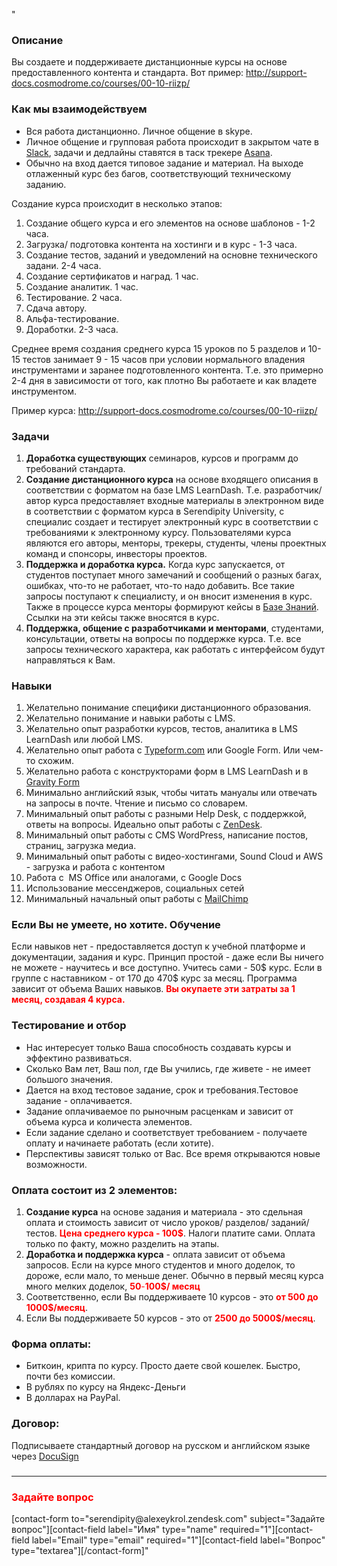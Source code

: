 "<h3>Описание</h3>
Вы создаете и поддерживаете дистанционные курсы на основе предоставленного контента и стандарта. Вот пример: <a href="http://support-docs.cosmodrome.co/courses/00-10-riizp/" target="_blank" rel="noopener">http://support-docs.cosmodrome.co/courses/00-10-riizp/</a>
<h3>Как мы взаимодействуем</h3>
<ul>
 	<li>Вся работа дистанционно. Личное общение в skype.</li>
 	<li>Личное общение и групповая работа происходит в закрытом чате в <a href="https://slack.com/" target="_blank" rel="noopener">Slack</a>, задачи и дедлайны ставятся в таск трекере <a href="https://asana.com" target="_blank" rel="noopener">Asana</a>.</li>
 	<li>Обычно на вход дается типовое задание и материал. На выходе отлаженный курс без багов, соответствующий техническому заданию.</li>
</ul>
Создание курса происходит в несколько этапов:
<ol>
 	<li>Создание общего курса и его элементов на основе шаблонов - 1-2 часа.</li>
 	<li>Загрузка/ подготовка контента на хостинги и в курс - 1-3 часа.</li>
 	<li>Создание тестов, заданий и уведомлений на основне технического задани. 2-4 часа.</li>
 	<li>Создание сертификатов и наград. 1 час.</li>
 	<li>Создание аналитик. 1 час.</li>
 	<li>Тестирование. 2 часа.</li>
 	<li>Сдача автору.</li>
 	<li>Альфа-тестирование.</li>
 	<li>Доработки. 2-3 часа.</li>
</ol>
Среднее время создания среднего курса 15 уроков по 5 разделов и 10-15 тестов занимает 9 - 15 часов при условии нормального владения инструментами и заранее подготовленного контента. Т.е. это примерно 2-4 дня в зависимости от того, как плотно Вы работаете и как владете инструментом.

Пример курса: <a href="http://support-docs.cosmodrome.co/courses/00-10-riizp/">http://support-docs.cosmodrome.co/courses/00-10-riizp/</a>
<h3>Задачи</h3>
<ol>
 	<li><strong>Доработка существующих</strong> семинаров, курсов и программ до требований стандарта.</li>
 	<li><strong>Создание дистанционного курса</strong> на основе входящего описания в соответствии с форматом на базе LMS LearnDash. Т.е. разработчик/ автор курса предоставляет входные материалы в электронном виде в соответствии с форматом курса в Serendipity University, с специалис создает и тестирует электронный курс в соответствии с требованиями к электронному курсу. Пользователями курса являются его авторы, менторы, трекеры, студенты, члены проектных команд и спонсоры, инвесторы проектов.</li>
 	<li><strong>Поддержка и доработка курса.</strong> Когда курс запускается, от студентов поступает много замечаний и сообщений о разных багах, ошибках, что-то не работает, что-то надо добавить. Все такие запросы поступают к специалисту, и он вносит изменения в курс. Также в процессе курса менторы формируют кейсы в <a href="http://support.alexeykrol.com/" target="_blank" rel="noopener">Базе Знаний</a>. Ссылки на эти кейсы также вносятся в курс.</li>
 	<li><strong>Поддержка, общение с разработчиками и менторами</strong>, студентами, консультации, ответы на вопросы по поддержке курса. Т.е. все запросы технического характера, как работать с интерфейсом будут направляться к Вам.</li>
</ol>
<h3>Навыки</h3>
<ol>
 	<li>Желательно понимание специфики дистанционного образования.</li>
 	<li>Желательно понимание и навыки работы с LMS.</li>
 	<li>Желательно опыт разработки курсов, тестов, аналитика в LMS LearnDash или любой LMS.</li>
 	<li>Желательно опыт работа с <a href="https://www.typeform.com">Typeform.com</a> или Google Form. Или чем-то схожим.</li>
 	<li>Желательно работа с конструкторами форм в LMS LearnDash и в <a href="http://www.gravityforms.com/" target="_blank" rel="noopener">Gravity Form</a></li>
 	<li>Минимально английский язык, чтобы читать мануалы или отвечать на запросы в почте. Чтение и письмо со словарем.</li>
 	<li>Минимальный опыт работы с разными Help Desk, с поддержкой, ответы на вопросы. Идеально опыт работы с <a href="https://www.zendesk.com/">ZenDesk</a>.</li>
 	<li>Минимальный опыт работы с CMS WordPress, написание постов, страниц, загрузка медиа.</li>
 	<li>Минимальный опыт работы с видео-хостингами, Sound Cloud и AWS - загрузка и работа с контентом</li>
 	<li>Работа с  MS Office или аналогами, с Google Docs</li>
 	<li>Использование мессенджеров, социальных сетей</li>
 	<li>Минимальный начальный опыт работы с <a href="https://mailchimp.com/">MailChimp</a></li>
</ol>
<h3><strong>Если Вы не умеете, но хотите. Обучение
</strong></h3>
Если навыков нет - предоставляется доступ к учебной платформе и документации, задания и курс. Принцип простой - даже если Вы ничего не можете - научитесь и все доступно. Учитесь сами - 50$ курс. Если в группе с наставником - от 170 до 470$ курс за месяц. Программа зависит от объема Ваших навыков. <span style="color: #ff0000;"><strong>Вы окупаете эти затраты за 1 месяц, создавая 4 курса.</strong></span>
<h3><strong>Тестирование и отбор</strong></h3>
<ul>
 	<li>Нас интересует только Ваша способность создавать курсы и эффектино развиваться.</li>
 	<li>Сколько Вам лет, Ваш пол, где Вы учились, где живете - не имеет большого значения.</li>
 	<li>Дается на вход тестовое задание, срок и требования.Тестовое задание - оплачивается.</li>
 	<li>Задание оплачиваемое по рыночным расценкам и зависит от объема курса и количеста элементов.</li>
 	<li>Если задание сделано и соответствует требованием - получаете оплату и начинаете работать (если хотите).</li>
 	<li>Перспективы зависят только от Вас. Все время открываются новые возможности.</li>
</ul>
<h3>Оплата состоит из 2 элементов:</h3>
<ol>
 	<li><strong>Создание курса</strong> на основе задания и материала - это сдельная оплата и стоимость зависит от число уроков/ разделов/ заданий/ тестов. <span style="color: #ff0000;"><strong>Цена среднего курса - 100$</strong></span>. Налоги платите сами. Оплата только по факту, можно разделить на этапы.</li>
 	<li><strong>Доработка и поддержка курса</strong> - оплата зависит от объема запросов. Если на курсе много студентов и много доделок, то дороже, если мало, то меньше денег. Обычно в первый месяц курса много мелких доделок, <span style="color: #ff0000;"><strong>50</strong>-<strong>100$/ месяц</strong></span></li>
 	<li>Соответственно, если Вы поддерживаете 10 курсов - это <span style="color: #ff0000;"><strong>от 500 до 1000$/месяц</strong></span>.</li>
 	<li>Если Вы поддерживаете 50 курсов - это от <span style="color: #ff0000;"><strong>2500 до 5000$/месяц</strong></span>.</li>
</ol>
<h3>Форма оплаты:</h3>
<ul>
 	<li>Биткоин, крипта по курсу. Просто даете свой кошелек. Быстро, почти без комиссии.</li>
 	<li>В рублях по курсу на Яндекс-Деньги</li>
 	<li>В долларах на PayPal.</li>
</ul>
<h3>Договор:</h3>
Подписываете стандартный договор на русском и английском языке через <a href="https://www.docusign.com/" target="_blank" rel="noopener">DocuSign</a>
<h3></h3>

<hr />

<h3><span style="color: #ff0000;">Задайте вопрос</span></h3>
[contact-form to="serendipity@alexeykrol.zendesk.com" subject="Задайте вопрос"][contact-field label="Имя" type="name" required="1"][contact-field label="Email" type="email" required="1"][contact-field label="Вопрос" type="textarea"][/contact-form]"
